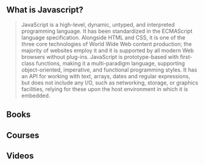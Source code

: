 ## What is Javascript?

> JavaScript is a high-level, dynamic, untyped, and interpreted programming language. It has been standardized in the ECMAScript language specification. Alongside HTML and CSS, it is one of the three core technologies of World Wide Web content production; the majority of websites employ it and it is supported by all modern Web browsers without plug-ins. JavaScript is prototype-based with first-class functions, making it a multi-paradigm language, supporting object-oriented, imperative, and functional programming styles. It has an API for working with text, arrays, dates and regular expressions, but does not include any I/O, such as networking, storage, or graphics facilities, relying for these upon the host environment in which it is embedded.


## Books

<div class="books" gid="1A0hApl-agaH2jKEPufkmVrIV5sujHNzB2kwkpaxy67Y"></div>
<div class="clearfix"></div>

## Courses

<div class="courses" gid="1px4LsLw15BtG7q5-lnf4JCYBL5JWJHXRS9dFw_Qntek"></div>
<div class="clearfix"></div>

## Videos

<div class="videos" gid="1_EOX2nEdQ2ogwPxdyin5u25g-1wQiDV69bpK56Kl47I"></div>
<div class="clearfix"></div>
